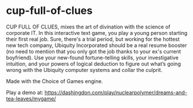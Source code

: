 # cup-full-of-clues
CUP FULL OF CLUES, mixes the art of divination with the science of corporate IT. In this interactive text game, you play a young person starting their first real job. Sure, there's a trial period, but working for the hottest new tech company, Ubiquity Incorporated should be a real resume booster (no need to mention that you only got the job thanks to your ex's current boyfriend). Use your new-found fortune-telling skills, your investigative intuition, and your powers of logical deduction to figure out what’s going wrong with the Ubiquity computer systems and collar the culprit.

Made with the Choice of Games engine.

Play a demo at: https://dashingdon.com/play/nuclearpolymer/dreams-and-tea-leaves/mygame/
